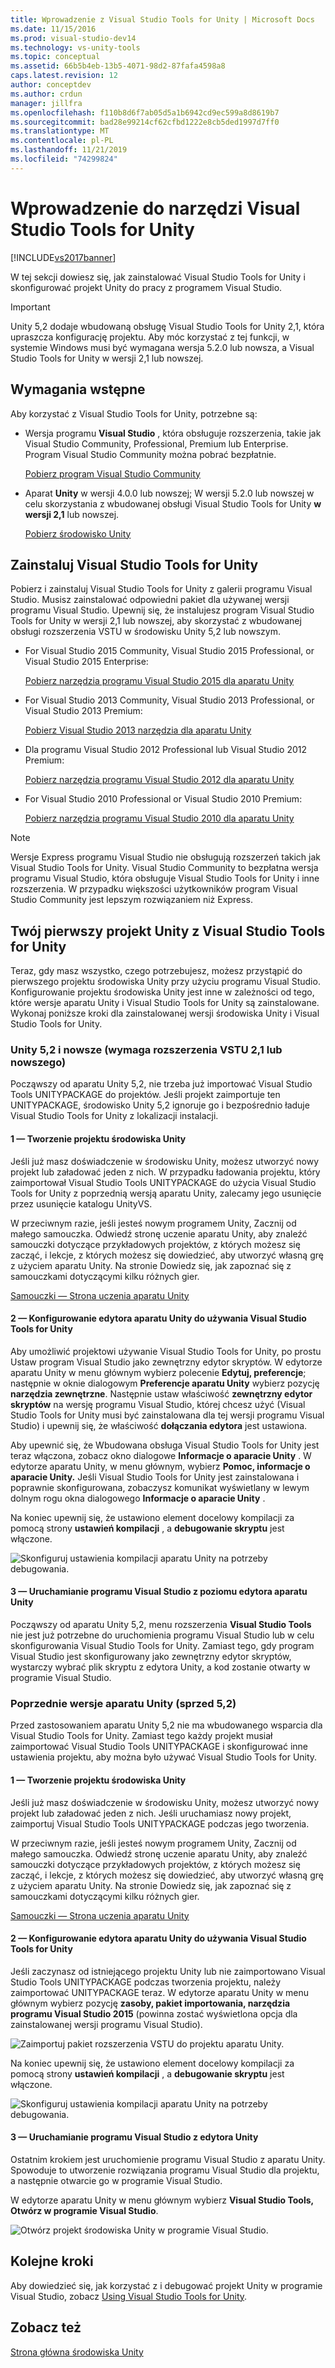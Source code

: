 ```yaml
---
title: Wprowadzenie z Visual Studio Tools for Unity | Microsoft Docs
ms.date: 11/15/2016
ms.prod: visual-studio-dev14
ms.technology: vs-unity-tools
ms.topic: conceptual
ms.assetid: 66b5b4eb-13b5-4071-98d2-87fafa4598a8
caps.latest.revision: 12
author: conceptdev
ms.author: crdun
manager: jillfra
ms.openlocfilehash: f110b8d6f7ab05d5a1b6942cd9ec599a8d8619b7
ms.sourcegitcommit: bad28e99214cf62cfbd1222e8cb5ded1997d7ff0
ms.translationtype: MT
ms.contentlocale: pl-PL
ms.lasthandoff: 11/21/2019
ms.locfileid: "74299824"
---
```

# <a name="getting-started-with-visual-studio-tools-for-unity"></a>Wprowadzenie do narzędzi Visual Studio Tools for Unity
[!INCLUDE[vs2017banner](../includes/vs2017banner.md)]

W tej sekcji dowiesz się, jak zainstalować Visual Studio Tools for Unity i skonfigurować projekt Unity do pracy z programem Visual Studio.  
  
> [!IMPORTANT]
> Unity 5,2 dodaje wbudowaną obsługę Visual Studio Tools for Unity 2,1, która upraszcza konfigurację projektu. Aby móc korzystać z tej funkcji, w systemie Windows musi być wymagana wersja 5.2.0 lub nowsza, a Visual Studio Tools for Unity w wersji 2,1 lub nowszej.  
  
## <a name="prerequisites"></a>Wymagania wstępne  
 Aby korzystać z Visual Studio Tools for Unity, potrzebne są:  
  
- Wersja programu **Visual Studio** , która obsługuje rozszerzenia, takie jak Visual Studio Community, Professional, Premium lub Enterprise. Program Visual Studio Community można pobrać bezpłatnie.  
  
     [Pobierz program Visual Studio Community](https://www.visualstudio.com/downloads/download-visual-studio-vs)  
  
- Aparat **Unity** w wersji 4.0.0 lub nowszej; W wersji 5.2.0 lub nowszej w celu skorzystania z wbudowanej obsługi Visual Studio Tools for Unity **w wersji 2,1** lub nowszej.  
  
     [Pobierz środowisko Unity](https://unity3d.com/get-unity/download)  
  
## <a name="install-visual-studio-tools-for-unity"></a>Zainstaluj Visual Studio Tools for Unity  
 Pobierz i zainstaluj Visual Studio Tools for Unity z galerii programu Visual Studio. Musisz zainstalować odpowiedni pakiet dla używanej wersji programu Visual Studio. Upewnij się, że instalujesz program Visual Studio Tools for Unity w wersji 2,1 lub nowszej, aby skorzystać z wbudowanej obsługi rozszerzenia VSTU w środowisku Unity 5,2 lub nowszym.  
  
- For Visual Studio 2015 Community, Visual Studio 2015 Professional, or Visual Studio 2015 Enterprise:  
  
     [Pobierz narzędzia programu Visual Studio 2015 dla aparatu Unity](https://visualstudiogallery.msdn.microsoft.com/8d26236e-4a64-4d64-8486-7df95156aba9)  
  
- For Visual Studio 2013 Community, Visual Studio 2013 Professional, or Visual Studio 2013 Premium:  
  
     [Pobierz Visual Studio 2013 narzędzia dla aparatu Unity](https://visualstudiogallery.msdn.microsoft.com/20b80b8c-659b-45ef-96c1-437828fe7cf2)  
  
- Dla programu Visual Studio 2012 Professional lub Visual Studio 2012 Premium:  
  
     [Pobierz narzędzia programu Visual Studio 2012 dla aparatu Unity](https://visualstudiogallery.msdn.microsoft.com/7ab11d2a-f413-4ed6-b3de-ff1d05157714)  
  
- For Visual Studio 2010 Professional or Visual Studio 2010 Premium:  
  
     [Pobierz narzędzia programu Visual Studio 2010 dla aparatu Unity](https://visualstudiogallery.msdn.microsoft.com/6e536faa-ce73-494a-a746-6a14753015f1)  
  
> [!NOTE]
> Wersje Express programu Visual Studio nie obsługują rozszerzeń takich jak Visual Studio Tools for Unity. Visual Studio Community to bezpłatna wersja programu Visual Studio, która obsługuje Visual Studio Tools for Unity i inne rozszerzenia. W przypadku większości użytkowników program Visual Studio Community jest lepszym rozwiązaniem niż Express.  
  
## <a name="your-first-unity-project-with-visual-studio-tools-for-unity"></a>Twój pierwszy projekt Unity z Visual Studio Tools for Unity  
 Teraz, gdy masz wszystko, czego potrzebujesz, możesz przystąpić do pierwszego projektu środowiska Unity przy użyciu programu Visual Studio. Konfigurowanie projektu środowiska Unity jest inne w zależności od tego, które wersje aparatu Unity i Visual Studio Tools for Unity są zainstalowane. Wykonaj poniższe kroki dla zainstalowanej wersji środowiska Unity i Visual Studio Tools for Unity.  
  
### <a name="unity-52-and-higher-requires-vstu-21-or-higher"></a>Unity 5,2 i nowsze (wymaga rozszerzenia VSTU 2,1 lub nowszego)  
 Począwszy od aparatu Unity 5,2, nie trzeba już importować Visual Studio Tools UNITYPACKAGE do projektów. Jeśli projekt zaimportuje ten UNITYPACKAGE, środowisko Unity 5,2 ignoruje go i bezpośrednio ładuje Visual Studio Tools for Unity z lokalizacji instalacji.  
  
#### <a name="1---create-a-unity-project"></a>1 — Tworzenie projektu środowiska Unity  
 Jeśli już masz doświadczenie w środowisku Unity, możesz utworzyć nowy projekt lub załadować jeden z nich. W przypadku ładowania projektu, który zaimportował Visual Studio Tools UNITYPACKAGE do użycia Visual Studio Tools for Unity z poprzednią wersją aparatu Unity, zalecamy jego usunięcie przez usunięcie katalogu UnityVS.  
  
 W przeciwnym razie, jeśli jesteś nowym programem Unity, Zacznij od małego samouczka. Odwiedź stronę uczenie aparatu Unity, aby znaleźć samouczki dotyczące przykładowych projektów, z których możesz się zacząć, i lekcje, z których możesz się dowiedzieć, aby utworzyć własną grę z użyciem aparatu Unity. Na stronie Dowiedz się, jak zapoznać się z samouczkami dotyczącymi kilku różnych gier.  
  
 [Samouczki — Strona uczenia aparatu Unity](https://learn.unity.com/tutorials)  
  
#### <a name="2---configure-unity-editor-to-use-visual-studio-tools-for-unity"></a>2 — Konfigurowanie edytora aparatu Unity do używania Visual Studio Tools for Unity  
 Aby umożliwić projektowi używanie Visual Studio Tools for Unity, po prostu Ustaw program Visual Studio jako zewnętrzny edytor skryptów. W edytorze aparatu Unity w menu głównym wybierz polecenie **Edytuj, preferencje**; następnie w oknie dialogowym **Preferencje aparatu Unity** wybierz pozycję **narzędzia zewnętrzne**. Następnie ustaw właściwość **zewnętrzny edytor skryptów** na wersję programu Visual Studio, której chcesz użyć (Visual Studio Tools for Unity musi być zainstalowana dla tej wersji programu Visual Studio) i upewnij się, że właściwość **dołączania edytora** jest ustawiona.  
  
 Aby upewnić się, że Wbudowana obsługa Visual Studio Tools for Unity jest teraz włączona, zobacz okno dialogowe **Informacje o aparacie Unity** . W edytorze aparatu Unity, w menu głównym, wybierz **Pomoc, informacje o aparacie Unity.** Jeśli Visual Studio Tools for Unity jest zainstalowana i poprawnie skonfigurowana, zobaczysz komunikat wyświetlany w lewym dolnym rogu okna dialogowego **Informacje o aparacie Unity** .  
  
 Na koniec upewnij się, że ustawiono element docelowy kompilacji za pomocą strony **ustawień kompilacji** , a **debugowanie skryptu** jest włączone.  
  
 ![Skonfiguruj ustawienia kompilacji aparatu Unity na potrzeby debugowania.](../cross-platform/media/vstu-debugging-build-settings.png "vstu_debugging_build_settings")  
  
#### <a name="3---launch-visual-studio-from-the-unity-editor"></a>3 — Uruchamianie programu Visual Studio z poziomu edytora aparatu Unity  
 Począwszy od aparatu Unity 5,2, menu rozszerzenia **Visual Studio Tools** nie jest już potrzebne do uruchomienia programu Visual Studio lub w celu skonfigurowania Visual Studio Tools for Unity. Zamiast tego, gdy program Visual Studio jest skonfigurowany jako zewnętrzny edytor skryptów, wystarczy wybrać plik skryptu z edytora Unity, a kod zostanie otwarty w programie Visual Studio.  
  
### <a name="previous-versions-of-unity-pre-52"></a>Poprzednie wersje aparatu Unity (sprzed 5,2)  
 Przed zastosowaniem aparatu Unity 5,2 nie ma wbudowanego wsparcia dla Visual Studio Tools for Unity. Zamiast tego każdy projekt musiał zaimportować Visual Studio Tools UNITYPACKAGE i skonfigurować inne ustawienia projektu, aby można było używać Visual Studio Tools for Unity.  
  
#### <a name="1---create-a-unity-project"></a>1 — Tworzenie projektu środowiska Unity  
 Jeśli już masz doświadczenie w środowisku Unity, możesz utworzyć nowy projekt lub załadować jeden z nich. Jeśli uruchamiasz nowy projekt, zaimportuj Visual Studio Tools UNITYPACKAGE podczas jego tworzenia.  
  
 W przeciwnym razie, jeśli jesteś nowym programem Unity, Zacznij od małego samouczka. Odwiedź stronę uczenie aparatu Unity, aby znaleźć samouczki dotyczące przykładowych projektów, z których możesz się zacząć, i lekcje, z których możesz się dowiedzieć, aby utworzyć własną grę z użyciem aparatu Unity. Na stronie Dowiedz się, jak zapoznać się z samouczkami dotyczącymi kilku różnych gier.  
  
 [Samouczki — Strona uczenia aparatu Unity](https://learn.unity.com/tutorials)  
  
#### <a name="2---configure-unity-editor-to-use-visual-studio-tools-for-unity"></a>2 — Konfigurowanie edytora aparatu Unity do używania Visual Studio Tools for Unity  
 Jeśli zaczynasz od istniejącego projektu Unity lub nie zaimportowano Visual Studio Tools UNITYPACKAGE podczas tworzenia projektu, należy zaimportować UNITYPACKAGE teraz. W edytorze aparatu Unity w menu głównym wybierz pozycję **zasoby, pakiet importowania, narzędzia programu Visual Studio 2015** (powinna zostać wyświetlona opcja dla zainstalowanej wersji programu Visual Studio).  
  
 ![Zaimportuj pakiet rozszerzenia VSTU do projektu aparatu Unity.](../cross-platform/media/vstu-configure-unity-import-vstu.png "vstu_configure_unity_import_vstu")  
  
 Na koniec upewnij się, że ustawiono element docelowy kompilacji za pomocą strony **ustawień kompilacji** , a **debugowanie skryptu** jest włączone.  
  
 ![Skonfiguruj ustawienia kompilacji aparatu Unity na potrzeby debugowania.](../cross-platform/media/vstu-debugging-build-settings.png "vstu_debugging_build_settings")  
  
#### <a name="3---launch-visual-studio-from-unity-editor"></a>3 — Uruchamianie programu Visual Studio z edytora Unity  
 Ostatnim krokiem jest uruchomienie programu Visual Studio z aparatu Unity. Spowoduje to utworzenie rozwiązania programu Visual Studio dla projektu, a następnie otwarcie go w programie Visual Studio.  
  
 W edytorze aparatu Unity w menu głównym wybierz **Visual Studio Tools, Otwórz w programie Visual Studio**.  
  
 ![Otwórz projekt środowiska Unity w programie Visual Studio.](../cross-platform/media/vstu-configure-open-in-visual-studio.png "vstu_configure_open_in_visual_studio")  
  
## <a name="next-steps"></a>Kolejne kroki  
 Aby dowiedzieć się, jak korzystać z i debugować projekt Unity w programie Visual Studio, zobacz [Using Visual Studio Tools for Unity](../cross-platform/getting-started-with-visual-studio-tools-for-unity.md).  
  
## <a name="see-also"></a>Zobacz też  
 [Strona główna środowiska Unity](https://unity.com/)

